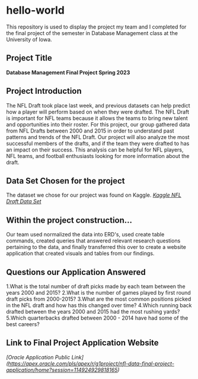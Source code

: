 # hello-world
This repository is used to display the project my team and I completed for the final project of the semester in Database Management class at the University of Iowa.

## Project Title
**Database Management Final Project Spring 2023**

  
## Project Introduction
The NFL Draft took place last week, and previous datasets can help predict how a player will perform based on when they were drafted. The NFL Draft is important for NFL teams because it allows the teams to bring new talent and opportunities into their roster. For this project, our group gathered data from NFL Drafts between 2000 and 2015 in order to understand past patterns and trends of the NFL Draft. Our project will also analyze the most successful members of the drafts, and if the team they were drafted to has an impact on their success. This analysis can be helpful for NFL players, NFL teams, and football enthusiasts looking for more information about the draft. 

## Data Set Chosen for the project
The dataset we chose for our project was found on Kaggle.
*[Kaggle NFL Draft Data Set](https://www.kaggle.com/datasets/ulrikthygepedersen/nfl-draft-1985-2015)*

## Within the project construction...
Our team used normalized the data into ERD's, used create table commands, created queries that answered relevant research questions pertaining to the data, and finally transferred this over to create a website application that created visuals and tables from our findings.

## Questions our Application Answered
1.What is the total number of draft picks made by each team between the years 2000 and 2015? 
2.What is the number of games played by first round draft picks from 2000-2015?
3.What are the most common positions picked in the NFL draft and how has this changed over time? 
4.Which running back drafted between the years 2000 and 2015 had the most rushing yards? 
5.Which quarterbacks drafted between 2000 - 2014 have had some of the best careers? 

## Link to Final Project Application Website
*[Oracle Application Public Link] (https://apex.oracle.com/pls/apex/r/g1project/nfl-data-final-project-application/home?session=114924929818165)*
